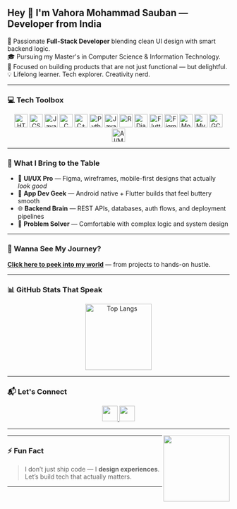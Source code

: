 <h2 align="left">Hey 👋 I'm Vahora Mohammad Sauban — Developer from India</h2>

<p align="left">
🚀 Passionate <strong>Full-Stack Developer</strong> blending clean UI design with smart backend logic.<br>
🎓 Pursuing my Master's in Computer Science & Information Technology.<br>
🎯 Focused on building products that are not just functional — but delightful.<br>
💡 Lifelong learner. Tech explorer. Creativity nerd.
</p>

---

### 💻 Tech Toolbox

<div align="center">
  <!-- 🌐 Web Basics -->
  <img src="https://skillicons.dev/icons?i=html" height="30" alt="HTML" />
  <img src="https://skillicons.dev/icons?i=css" height="30" alt="CSS" />
  <img src="https://skillicons.dev/icons?i=javascript" height="30" alt="JavaScript" />

  <!-- 💻 Programming Languages -->
  <img src="https://cdn.jsdelivr.net/gh/devicons/devicon/icons/c/c-original.svg" height="30" alt="C" />
  <img src="https://cdn.jsdelivr.net/gh/devicons/devicon/icons/cplusplus/cplusplus-original.svg" height="30" alt="C++" />
  <img src="https://skillicons.dev/icons?i=python" height="30" alt="Python" />
  <img src="https://cdn.jsdelivr.net/gh/devicons/devicon/icons/java/java-original.svg" height="30" alt="Java" />
  <img src="https://cdn.jsdelivr.net/gh/devicons/devicon/icons/r/r-original.svg" height="30" alt="R" />

  <!-- ⚙️ Frameworks / Tools -->
  <img src="https://skillicons.dev/icons?i=django" height="30" alt="Django" />
  <img src="https://cdn.simpleicons.org/flutter/02569B" height="30" alt="Flutter" />
  <img src="https://cdn.jsdelivr.net/gh/devicons/devicon/icons/figma/figma-original.svg" height="30" alt="Figma" />

  <!-- 🗄️ Databases -->
  <img src="https://skillicons.dev/icons?i=mongodb" height="30" alt="MongoDB" />
  <img src="https://cdn.simpleicons.org/mysql/4479A1" height="30" alt="MySQL" />

  <!-- ☁️ Cloud & Intelligence -->
  <img src="https://cdn.jsdelivr.net/gh/devicons/devicon/icons/googlecloud/googlecloud-original.svg" height="30" alt="GCP" />
  <img src="https://img.shields.io/badge/AI/ML-%230089FA?style=flat-square&logo=google&logoColor=white" height="30" alt="AI/ML" />
</div>


---

### 🧠 What I Bring to the Table

- 🎨 **UI/UX Pro** — Figma, wireframes, mobile-first designs that actually *look good*
- 📱 **App Dev Geek** — Android native + Flutter builds that feel buttery smooth
- 🌐 **Backend Brain** — REST APIs, databases, auth flows, and deployment pipelines
- 🧩 **Problem Solver** — Comfortable with complex logic and system design

---

### 📄 Wanna See My Journey?

**[Click here to peek into my world](https://shorturl.at/Ap9iO)** — from projects to hands-on hustle.

---

### 📊 GitHub Stats That Speak

<div align="center">
  <img src="https://github-readme-stats.vercel.app/api/top-langs/?username=VAHORASAUBAN&layout=compact&theme=dracula&langs_count=6&hide_border=false" height="150" alt="Top Langs" />
</div>

---

### 📬 Let's Connect

<div align="center">
  <a href="mailto:saubanvahora@outlook.com" target="_blank">
    <img src="https://img.shields.io/static/v1?message=Gmail&logo=gmail&label=&color=D14836&logoColor=white&style=for-the-badge" height="35" />
  </a>
  <a href="https://www.linkedin.com/in/mohammad-sauban-vahora-681b30241/" target="_blank">
    <img src="https://img.shields.io/static/v1?message=LinkedIn&logo=linkedin&label=&color=0077B5&logoColor=white&style=for-the-badge" height="35" />
  </a>
</div>

---

<img align="right" height="150" src="https://as1.ftcdn.net/v2/jpg/05/59/67/20/1000_F_559672036_kDSn32ptTeiHNsRu96BWPsBdX4iGqB1Z.jpg" />

---

### ⚡ Fun Fact

> I don’t just ship code — I **design experiences**. Let’s build tech that actually matters.

---
